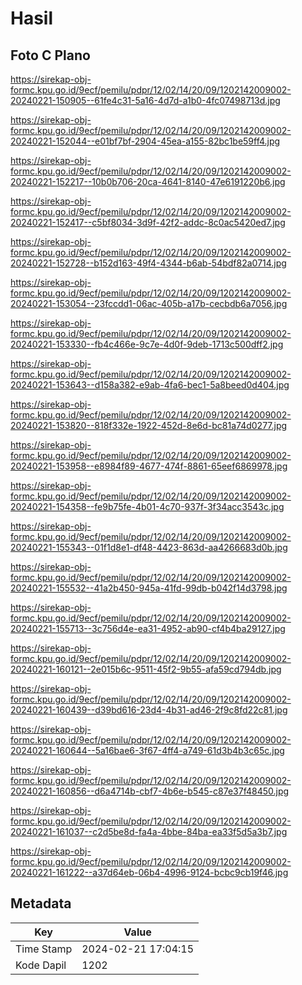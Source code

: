 # Hasil

## Foto C Plano

https://sirekap-obj-formc.kpu.go.id/9ecf/pemilu/pdpr/12/02/14/20/09/1202142009002-20240221-150905--61fe4c31-5a16-4d7d-a1b0-4fc07498713d.jpg

https://sirekap-obj-formc.kpu.go.id/9ecf/pemilu/pdpr/12/02/14/20/09/1202142009002-20240221-152044--e01bf7bf-2904-45ea-a155-82bc1be59ff4.jpg

https://sirekap-obj-formc.kpu.go.id/9ecf/pemilu/pdpr/12/02/14/20/09/1202142009002-20240221-152217--10b0b706-20ca-4641-8140-47e6191220b6.jpg

https://sirekap-obj-formc.kpu.go.id/9ecf/pemilu/pdpr/12/02/14/20/09/1202142009002-20240221-152417--c5bf8034-3d9f-42f2-addc-8c0ac5420ed7.jpg

https://sirekap-obj-formc.kpu.go.id/9ecf/pemilu/pdpr/12/02/14/20/09/1202142009002-20240221-152728--b152d163-49f4-4344-b6ab-54bdf82a0714.jpg

https://sirekap-obj-formc.kpu.go.id/9ecf/pemilu/pdpr/12/02/14/20/09/1202142009002-20240221-153054--23fccdd1-06ac-405b-a17b-cecbdb6a7056.jpg

https://sirekap-obj-formc.kpu.go.id/9ecf/pemilu/pdpr/12/02/14/20/09/1202142009002-20240221-153330--fb4c466e-9c7e-4d0f-9deb-1713c500dff2.jpg

https://sirekap-obj-formc.kpu.go.id/9ecf/pemilu/pdpr/12/02/14/20/09/1202142009002-20240221-153643--d158a382-e9ab-4fa6-bec1-5a8beed0d404.jpg

https://sirekap-obj-formc.kpu.go.id/9ecf/pemilu/pdpr/12/02/14/20/09/1202142009002-20240221-153820--818f332e-1922-452d-8e6d-bc81a74d0277.jpg

https://sirekap-obj-formc.kpu.go.id/9ecf/pemilu/pdpr/12/02/14/20/09/1202142009002-20240221-153958--e8984f89-4677-474f-8861-65eef6869978.jpg

https://sirekap-obj-formc.kpu.go.id/9ecf/pemilu/pdpr/12/02/14/20/09/1202142009002-20240221-154358--fe9b75fe-4b01-4c70-937f-3f34acc3543c.jpg

https://sirekap-obj-formc.kpu.go.id/9ecf/pemilu/pdpr/12/02/14/20/09/1202142009002-20240221-155343--01f1d8e1-df48-4423-863d-aa4266683d0b.jpg

https://sirekap-obj-formc.kpu.go.id/9ecf/pemilu/pdpr/12/02/14/20/09/1202142009002-20240221-155532--41a2b450-945a-41fd-99db-b042f14d3798.jpg

https://sirekap-obj-formc.kpu.go.id/9ecf/pemilu/pdpr/12/02/14/20/09/1202142009002-20240221-155713--3c756d4e-ea31-4952-ab90-cf4b4ba29127.jpg

https://sirekap-obj-formc.kpu.go.id/9ecf/pemilu/pdpr/12/02/14/20/09/1202142009002-20240221-160121--2e015b6c-9511-45f2-9b55-afa59cd794db.jpg

https://sirekap-obj-formc.kpu.go.id/9ecf/pemilu/pdpr/12/02/14/20/09/1202142009002-20240221-160439--d39bd616-23d4-4b31-ad46-2f9c8fd22c81.jpg

https://sirekap-obj-formc.kpu.go.id/9ecf/pemilu/pdpr/12/02/14/20/09/1202142009002-20240221-160644--5a16bae6-3f67-4ff4-a749-61d3b4b3c65c.jpg

https://sirekap-obj-formc.kpu.go.id/9ecf/pemilu/pdpr/12/02/14/20/09/1202142009002-20240221-160856--d6a4714b-cbf7-4b6e-b545-c87e37f48450.jpg

https://sirekap-obj-formc.kpu.go.id/9ecf/pemilu/pdpr/12/02/14/20/09/1202142009002-20240221-161037--c2d5be8d-fa4a-4bbe-84ba-ea33f5d5a3b7.jpg

https://sirekap-obj-formc.kpu.go.id/9ecf/pemilu/pdpr/12/02/14/20/09/1202142009002-20240221-161222--a37d64eb-06b4-4996-9124-bcbc9cb19f46.jpg


## Metadata

| Key        | Value               |
| ---------- | ------------------- |
| Time Stamp | 2024-02-21 17:04:15 |
| Kode Dapil | 1202                |



